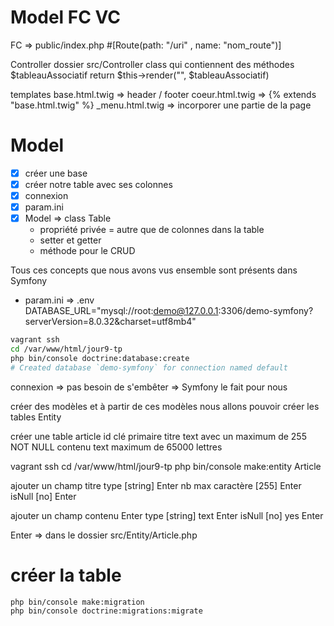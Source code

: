 # Model FC VC

FC => public/index.php 
#[Route(path: "/uri" , name: "nom_route")]

Controller 
    dossier src/Controller 
        class qui contiennent des méthodes 
        $tableauAssociatif
        return $this->render("", $tableauAssociatif)

templates
    base.html.twig => header / footer
    coeur.html.twig => {% extends "base.html.twig" %}
    _menu.html.twig => incorporer une partie de la page

# Model 

- [x] créer une base 
- [x] créer notre table avec ses colonnes
- [x] connexion 
- [x] param.ini 
- [x] Model => class Table 
    - propriété privée = autre que de colonnes dans la table
    - setter et getter 
    - méthode pour le CRUD 

Tous ces concepts que nous avons vus ensemble sont présents dans Symfony  

- param.ini => .env 
DATABASE_URL="mysql://root:demo@127.0.0.1:3306/demo-symfony?serverVersion=8.0.32&charset=utf8mb4"

```bash
vagrant ssh
cd /var/www/html/jour9-tp
php bin/console doctrine:database:create
# Created database `demo-symfony` for connection named default
```

connexion => pas besoin de s'embêter => Symfony le fait pour nous 

créer des modèles et à partir de ces modèles nous allons pouvoir créer les tables 
Entity 

créer une table article 
id clé primaire
titre  text avec un maximum de 255 NOT NULL
contenu  text maximum de 65000 lettres 

vagrant ssh
cd /var/www/html/jour9-tp
php bin/console make:entity Article

ajouter un champ 
titre
type [string] Enter 
nb max caractère [255] Enter
isNull [no] Enter

ajouter un champ 
contenu Enter 
type [string] 
text Enter
isNull [no] 
yes Enter

Enter => dans le dossier src/Entity/Article.php 

# créer la table 

```
php bin/console make:migration 
php bin/console doctrine:migrations:migrate
```
